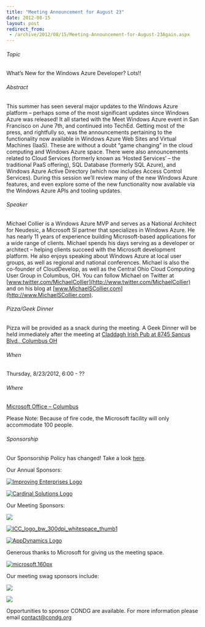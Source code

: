 ```yaml
---
title: "Meeting Announcement for August 23"
date: 2012-08-15
layout: post
redirect_from:
 - /archive/2012/08/15/Meeting-Announcement-for-August-23Again.aspx
---
```


###### Topic


What’s New for the Windows Azure Developer? Lots!!


###### Abstract


This summer has seen several major updates to the Windows Azure platform – perhaps some of the most significant updates since Windows Azure was released! It all started with the Meet Windows Azure event in San Francisco on June 7th, and continued into TechEd. Getting most of the press, and rightfully so, was the announcements pertaining to the functionality now available in Windows Azure Web Sites and Virtual Machines (IaaS). These are without a doubt “game changing” in the cloud computing and Windows Azure space. There were also announcements related to Cloud Services (formerly known as ‘Hosted Services’ – the traditional PaaS offering), SQL Database (formerly SQL Azure), and Windows Azure Active Directory (which now includes Access Control Services). During this session we’ll review many of the new Windows Azure features, and even explore some of the new functionality now available via the Windows Azure APIs and tooling updates.


###### Speaker


Michael Collier is a Windows Azure MVP and serves as a National Architect for Neudesic, a Microsoft SI partner that specializes in Windows Azure. He has nearly 11 years of experience building Microsoft-based applications for a wide range of clients. Michael spends his days serving as a developer or architect – helping clients succeed with the Microsoft development platform. He also enjoys speaking about Windows Azure at local user groups, as well as regional and national conferences. Michael is also the co-founder of CloudDevelop, as well as the Central Ohio Cloud Computing User Group in Columbus, OH. You can follow Michael on Twitter at [www.twitter.com/MichaelCollier](http://www.twitter.com/MichaelCollier) and on his blog at [www.MichaelSCollier.com](http://www.MichaelSCollier.com).


###### Pizza/Geek Dinner


Pizza will be provided as a snack during the meeting. A Geek Dinner will be held immediately after the meeting at [Claddagh Irish Pub at 8745 Sancus Blvd., Columbus OH](http://www.bing.com/local/details.aspx?lid=YN671x11725012&amp;qt=yp&amp;what=claddagh&amp;where=Columbus,+Ohio&amp;s_cid=ansPhBkYp02&amp;mkt=en-us&amp;q=claddagh&amp;FORM=LARE)


###### When


Thursday, 8/23/2012, 6:00 - ??


###### Where
 [Microsoft Office – Columbus](http://maps.google.com/maps?f=q&amp;hl=en&amp;q=8800+Lyra+Dr.+Columbus,+OH+43240&amp;om=1)

Please Note: Because of fire code, the Microsoft facility will only accommodate 100 people.


###### Sponsorship


Our Sponsorship Policy has changed! Take a look [here](http://www.condg.org/documents/Sponsorship%20Policy.pdf).



Our Annual Sponsors:



[![Improving Enterprises Logo](http://condg.org/images/condg_org/Windows-Live-Writer/February-Meeting-Announcement_BD2C/ie-logo_thumb.jpg)](http://www.improvingenterprises.com)



[![Cardinal Solutions Logo](http://www.cardinalsolutions.com/etc/designs/cardinal/clientlibs/resources/images/logo.png)](http://www.cardinalsolutions.com)



Our Meeting Sponsors:



[![](http://www.hmbnet.com/images/HMBLogo_small.jpg)](http://hmbnet.com)



[![ICC_logo_bw_300dpi_whitespace_thumb1](http://condg.org/images/condg_org/Windows-Live-Writer/Meeting-Announcement-for-August-23_8B64/ICC_logo_bw_300dpi_whitespace_thumb1_e5c87e1f-12e0-425f-83fa-d4bc2cf0ce90.jpg "ICC_logo_bw_300dpi_whitespace_thumb1")](http://iccohio.com)



[![AppDynamics Logo](http://www.appdynamics.com/images/logo.png)](http://www.appdynamics.com)



Generous thanks to Microsoft for giving us the meeting space.



[![microsoft.160px](http://condg.org/images/condg_org/WindowsLiveWriter/JuneMeetingAnnouncement_C169/microsoft.160px_thumb_1.png "microsoft.160px")](http://www.microsoft.com)



Our meeting swag sponsors include:



[![](http://www.jetbrains.com/img/logo.gif)](http://www.jetbrains.com/)



[![](https://dzgdt8wefr0v4.cloudfront.net/assets/tpublogo_head-2da8440fd4312d32705e23afb44cb5df.png)](http://tekpub.com)



Opportunities to sponsor CONDG are available. For more information please email [contact@condg.org](mailto:contact@condg.org)

